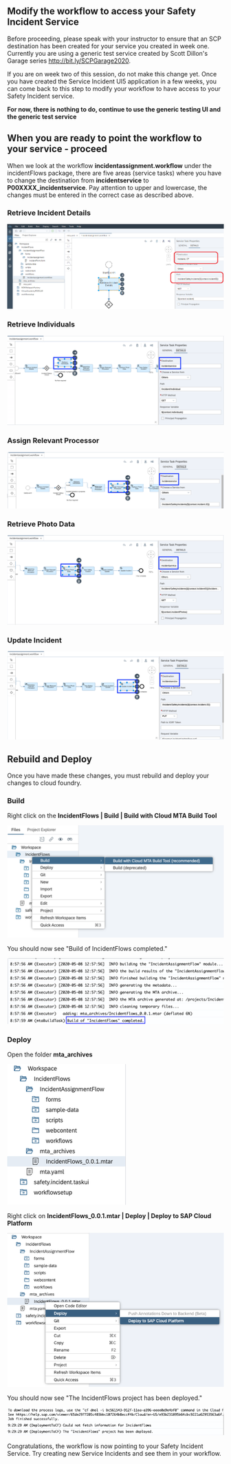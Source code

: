 ## Modify the workflow to access your Safety Incident Service

Before proceeding, please speak with your instructor to ensure that an SCP destination has been created for your service you created in week one. Currently you are using a generic test service created by Scott Dillon's Garage series http://bit.ly/SCPGarage2020. 

If you are on week two of this session, do not make this change yet. Once you have created the Service Incident UI5 application in a few weeks, you can come back to this step to modify your workflow to have access to your Safety Incident service.

**For now, there is nothing to do, continue to use the generic testing UI and the generic test service**

## When you are ready to point the workflow to your service - proceed

When we look at the workflow **incidentassignment.workflow** under the incidentFlows package, there are five areas (service tasks) where you have to change the destination from **incidentservice** to **P00XXXX_incidentservice**. Pay attention to upper and lowercase, the changes must be entered in the correct case as described above.

### Retrieve Incident Details

![MTADownload](Part3Images/retrieveincidentdetails.png)

### Retrieve Individuals

![MTADownload](Part3Images/retrieveindividuals.png)

### Assign Relevant Processor

![MTADownload](Part3Images/assignreleventprocessor.png)

### Retrieve Photo Data

![MTADownload](Part3Images/retrievephotodata.png)

### Update Incident
  
![MTADownload](Part3Images/updateincident.png) 
  
## Rebuild and Deploy

Once you have made these changes, you must rebuild and deploy your changes to cloud foundry.

### Build 

Right click on the **IncidentFlows | Build | Build with Cloud MTA Build Tool** 

![MTADownload](Part5Images/wfbuild.png) 

You should now see "Build of IncidentFlows completed."

![MTADownload](Part5Images/wfbuildsuccess.png)

### Deploy 

Open the folder **mta_archives** 

![MTADownload](Part5Images/wffolder.png) 

Right click on **IncidentFlows_0.0.1.mtar | Deploy | Deploy to SAP Cloud Platform** 

![MTADownload](Part5Images/wfdeploy.png) 

You should now see "The IncidentFlows project has been deployed."

![MTADownload](Part5Images/wfdeploysuccess.png) 

Congratulations, the workflow is now pointing to your Safety Incident Service. Try creating new Service Incidents and see them in your workflow.

